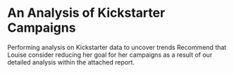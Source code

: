 # An Analysis of Kickstarter Campaigns
Performing analysis on Kickstarter data to uncover trends
Recommend that Louise consider reducing her goal for her campaigns as a result of our detailed analysis within the attached report.
